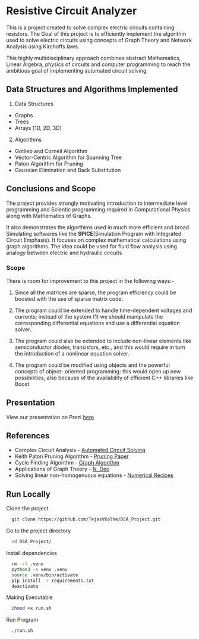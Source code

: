 # Resistive Circuit Analyzer

This is a project created to solve complex electric circuits containing resistors. The Goal of this project is to efficiently implement the algorithm used to solve electric circuits using concepts of Graph Theory and Network Analysis using Kirchoffs laws.

This highly multidisciplinary approach combines abstract Mathematics, Linear Algebra, physics of circuits and computer programming to reach the ambitious goal of implementing automated circuit solving.

## Data Structures and Algorithms Implemented

1. Data Structures
- Graphs
- Trees
- Arrays [1D, 2D, 3D]

2. Algorithms
- Gotlieb and Corneil Algorithm
- Vector-Centric Algorithm for Spanning Tree
- Paton Algorithm for Pruning
- Gaussian Elimination and Back Substitution

## Conclusions and Scope

The project provides strongly motivating introduction to intermediate level programming and Scientic programming required in Computational Physics along with Mathematics of Graphs.

It also demonstrates the algorthims used in much more efficient and broad Simulating softwares like the **SPICE**(Simulation Program with Integrated Circuit Emphasis). It focuses on complex mathematical calculations using graph algorithms. The idea could be used for fluid flow analysis using analogy between electric and hydraulic circuits

### Scope 
There is room for improvement to this project in the following ways:-

1. Since all the matrices are sparse, the program efficiency could be boosted with the
use of sparse matrix code.

2.  The program could be extended to handle time-dependent voltages and currents;
instead of the system (1) we should manipulate the corresponding differential
equations and use a differential equation solver.

3.  The program could also be extended to include non-linear elements like
semiconductor diodes, transistors, etc., and this would require in turn the
introduction of a nonlinear equation solver.

4.  The program could be modified using objects and the powerful concepts of object-
oriented programming: this would open up new possibilities, also because of the
availability of efficient C++ libraries like Boost

## Presentation
View our presentation on Prezi [here](https://prezi.com/view/Xt67dQxjIwEM1Jalexth/)


## References
- Complex Circuit Analysis - [Automated Circuit Solving](https://core.ac.uk/download/pdf/53745212.pdf)
- Keith Paton Pruning Algorithm - [Pruning Paper](https://dl.acm.org/doi/pdf/10.1145/363219.363232)
- Cycle Finding Algorithm - [Graph Algorithm](https://www.codeproject.com/Articles/1158232/Enumerating-All-Cycles-in-an-Undirected-Graph)
- Applications of Graph Theory - [N. Deo](https://archive.org/details/GraphTheoryWithApplicationsToEngineeringAndComputerScience)
- Solving linear non-homogenuous equations - [Numerical Recipes](http://e-maxx.ru/bookz/files/numerical_recipes.pdf) 

## Run Locally

Clone the project

```bash
  git clone https://github.com/TejasVKolhe/DSA_Project.git
```

Go to the project directory

```bash
  cd DSA_Project/
```

Install dependencies

```bash
  rm -rf .venv
  python3 -m venv .venv
  source .venv/bin/activate
  pip install -r requirements.txt
  deactivate
```

Making Executable

```bash
  chmod +x run.sh
```

Run Program

```bash
  ./run.sh
```
